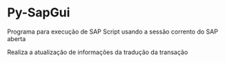 # Py-SapGui

Programa para execução de SAP Script usando a sessão corrento do SAP aberta

Realiza a atualização de informações da tradução da transação
